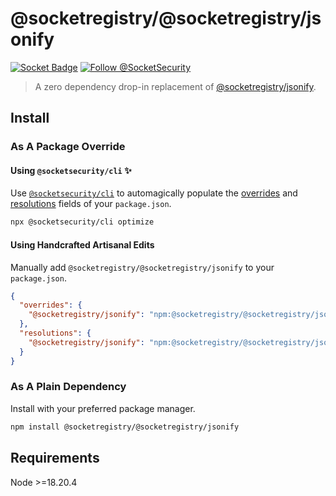 # @socketregistry/@socketregistry/jsonify

[![Socket Badge](https://socket.dev/api/badge/npm/package/@socketregistry/@socketregistry/jsonify)](https://socket.dev/npm/package/@socketregistry/@socketregistry/jsonify)
[![Follow @SocketSecurity](https://img.shields.io/twitter/follow/SocketSecurity?style=social)](https://twitter.com/SocketSecurity)

> A zero dependency drop-in replacement of
> [@socketregistry/jsonify](https://www.npmjs.com/package/@socketregistry/jsonify).

## Install

### As A Package Override

#### Using `@socketsecurity/cli` :sparkles:

Use [`@socketsecurity/cli`](https://www.npmjs.com/package/@socketsecurity/cli)
to automagically populate the
[overrides](https://docs.npmjs.com/cli/v9/configuring-npm/package-json#overrides)
and [resolutions](https://yarnpkg.com/configuration/manifest#resolutions) fields
of your `package.json`.

```sh
npx @socketsecurity/cli optimize
```

#### Using Handcrafted Artisanal Edits

Manually add `@socketregistry/@socketregistry/jsonify` to your `package.json`.

```json
{
  "overrides": {
    "@socketregistry/jsonify": "npm:@socketregistry/@socketregistry/jsonify@^1"
  },
  "resolutions": {
    "@socketregistry/jsonify": "npm:@socketregistry/@socketregistry/jsonify@^1"
  }
}
```

### As A Plain Dependency

Install with your preferred package manager.

```sh
npm install @socketregistry/@socketregistry/jsonify
```

## Requirements

Node &gt;=18.20.4
